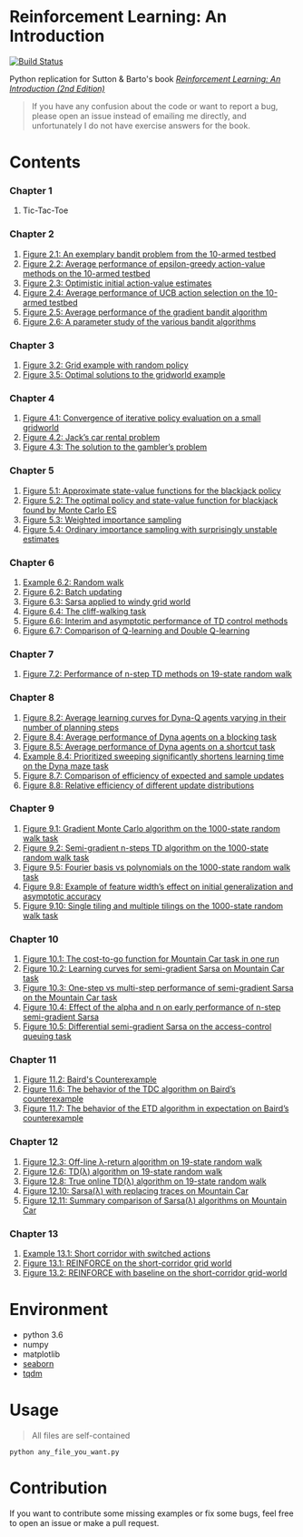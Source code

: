 # Reinforcement Learning: An Introduction

[![Build Status](https://travis-ci.org/ShangtongZhang/reinforcement-learning-an-introduction.svg?branch=master)](https://travis-ci.org/ShangtongZhang/reinforcement-learning-an-introduction)

Python replication for Sutton & Barto's book [*Reinforcement Learning: An Introduction (2nd Edition)*](http://incompleteideas.net/book/the-book-2nd.html)

> If you have any confusion about the code or want to report a bug, please open an issue instead of emailing me directly, and unfortunately I do not have exercise answers for the book.

# Contents 

### Chapter 1
1. Tic-Tac-Toe

### Chapter 2
1. [Figure 2.1: An exemplary bandit problem from the 10-armed testbed](https://raw.githubusercontent.com/ShangtongZhang/reinforcement-learning-an-introduction/master/images/figure_2_1.png)
2. [Figure 2.2: Average performance of epsilon-greedy action-value methods on the 10-armed testbed](https://raw.githubusercontent.com/ShangtongZhang/reinforcement-learning-an-introduction/master/images/figure_2_2.png)
3. [Figure 2.3: Optimistic initial action-value estimates](https://raw.githubusercontent.com/ShangtongZhang/reinforcement-learning-an-introduction/master/images/figure_2_3.png)
4. [Figure 2.4: Average performance of UCB action selection on the 10-armed testbed](https://raw.githubusercontent.com/ShangtongZhang/reinforcement-learning-an-introduction/master/images/figure_2_4.png)
5. [Figure 2.5: Average performance of the gradient bandit algorithm](https://raw.githubusercontent.com/ShangtongZhang/reinforcement-learning-an-introduction/master/images/figure_2_5.png)
6. [Figure 2.6: A parameter study of the various bandit algorithms](https://raw.githubusercontent.com/ShangtongZhang/reinforcement-learning-an-introduction/master/images/figure_2_6.png)

### Chapter 3
1. [Figure 3.2: Grid example with random policy](https://raw.githubusercontent.com/ShangtongZhang/reinforcement-learning-an-introduction/master/images/figure_3_2.png)
2. [Figure 3.5: Optimal solutions to the gridworld example](https://raw.githubusercontent.com/ShangtongZhang/reinforcement-learning-an-introduction/master/images/figure_3_5.png)

### Chapter 4
1. [Figure 4.1: Convergence of iterative policy evaluation on a small gridworld](https://raw.githubusercontent.com/ShangtongZhang/reinforcement-learning-an-introduction/master/images/figure_4_1.png)
2. [Figure 4.2: Jack’s car rental problem](https://raw.githubusercontent.com/ShangtongZhang/reinforcement-learning-an-introduction/master/images/figure_4_2.png)
3. [Figure 4.3: The solution to the gambler’s problem](https://raw.githubusercontent.com/ShangtongZhang/reinforcement-learning-an-introduction/master/images/figure_4_3.png)

### Chapter 5
1. [Figure 5.1: Approximate state-value functions for the blackjack policy](https://raw.githubusercontent.com/ShangtongZhang/reinforcement-learning-an-introduction/master/images/figure_5_1.png)
2. [Figure 5.2: The optimal policy and state-value function for blackjack found by Monte Carlo ES](https://raw.githubusercontent.com/ShangtongZhang/reinforcement-learning-an-introduction/master/images/figure_5_2.png)
3. [Figure 5.3: Weighted importance sampling](https://raw.githubusercontent.com/ShangtongZhang/reinforcement-learning-an-introduction/master/images/figure_5_3.png)
4. [Figure 5.4: Ordinary importance sampling with surprisingly unstable estimates](https://raw.githubusercontent.com/ShangtongZhang/reinforcement-learning-an-introduction/master/images/figure_5_4.png)

### Chapter 6
1. [Example 6.2: Random walk](https://raw.githubusercontent.com/ShangtongZhang/reinforcement-learning-an-introduction/master/images/example_6_2.png)
2. [Figure 6.2: Batch updating](https://raw.githubusercontent.com/ShangtongZhang/reinforcement-learning-an-introduction/master/images/figure_6_2.png)
3. [Figure 6.3: Sarsa applied to windy grid world](https://raw.githubusercontent.com/ShangtongZhang/reinforcement-learning-an-introduction/master/images/figure_6_3.png)
4. [Figure 6.4: The cliff-walking task](https://raw.githubusercontent.com/ShangtongZhang/reinforcement-learning-an-introduction/master/images/figure_6_4.png)
5. [Figure 6.6: Interim and asymptotic performance of TD control methods](https://raw.githubusercontent.com/ShangtongZhang/reinforcement-learning-an-introduction/master/images/figure_6_6.png)
6. [Figure 6.7: Comparison of Q-learning and Double Q-learning](https://raw.githubusercontent.com/ShangtongZhang/reinforcement-learning-an-introduction/master/images/figure_6_7.png)

### Chapter 7
1. [Figure 7.2: Performance of n-step TD methods on 19-state random walk](https://raw.githubusercontent.com/ShangtongZhang/reinforcement-learning-an-introduction/master/images/figure_7_2.png)

### Chapter 8
1. [Figure 8.2: Average learning curves for Dyna-Q agents varying in their number of planning steps](https://raw.githubusercontent.com/ShangtongZhang/reinforcement-learning-an-introduction/master/images/figure_8_2.png)
2. [Figure 8.4: Average performance of Dyna agents on a blocking task](https://raw.githubusercontent.com/ShangtongZhang/reinforcement-learning-an-introduction/master/images/figure_8_4.png)
3. [Figure 8.5: Average performance of Dyna agents on a shortcut task](https://raw.githubusercontent.com/ShangtongZhang/reinforcement-learning-an-introduction/master/images/figure_8_5.png)
4. [Example 8.4: Prioritized sweeping significantly shortens learning time on the Dyna maze task](https://raw.githubusercontent.com/ShangtongZhang/reinforcement-learning-an-introduction/master/images/example_8_4.png)
5. [Figure 8.7: Comparison of efficiency of expected and sample updates](https://raw.githubusercontent.com/ShangtongZhang/reinforcement-learning-an-introduction/master/images/figure_8_7.png)
6. [Figure 8.8: Relative efficiency of different update distributions](https://raw.githubusercontent.com/ShangtongZhang/reinforcement-learning-an-introduction/master/images/figure_8_8.png)

### Chapter 9
1. [Figure 9.1: Gradient Monte Carlo algorithm on the 1000-state random walk task](https://raw.githubusercontent.com/ShangtongZhang/reinforcement-learning-an-introduction/master/images/figure_9_1.png)
2. [Figure 9.2: Semi-gradient n-steps TD algorithm on the 1000-state random walk task](https://raw.githubusercontent.com/ShangtongZhang/reinforcement-learning-an-introduction/master/images/figure_9_2.png)
3. [Figure 9.5: Fourier basis vs polynomials on the 1000-state random walk task](https://raw.githubusercontent.com/ShangtongZhang/reinforcement-learning-an-introduction/master/images/figure_9_5.png)
4. [Figure 9.8: Example of feature width’s effect on initial generalization and asymptotic accuracy](https://raw.githubusercontent.com/ShangtongZhang/reinforcement-learning-an-introduction/master/images/figure_9_8.png)
5. [Figure 9.10: Single tiling and multiple tilings on the 1000-state random walk task](https://raw.githubusercontent.com/ShangtongZhang/reinforcement-learning-an-introduction/master/images/figure_9_10.png)

### Chapter 10
1. [Figure 10.1: The cost-to-go function for Mountain Car task in one run](https://raw.githubusercontent.com/ShangtongZhang/reinforcement-learning-an-introduction/master/images/figure_10_1.png)
2. [Figure 10.2: Learning curves for semi-gradient Sarsa on Mountain Car task](https://raw.githubusercontent.com/ShangtongZhang/reinforcement-learning-an-introduction/master/images/figure_10_2.png)
3. [Figure 10.3: One-step vs multi-step performance of semi-gradient Sarsa on the Mountain Car task](https://raw.githubusercontent.com/ShangtongZhang/reinforcement-learning-an-introduction/master/images/figure_10_3.png)
4. [Figure 10.4: Effect of the alpha and n on early performance of n-step semi-gradient Sarsa](https://raw.githubusercontent.com/ShangtongZhang/reinforcement-learning-an-introduction/master/images/figure_10_4.png)
5. [Figure 10.5: Differential semi-gradient Sarsa on the access-control queuing task](https://raw.githubusercontent.com/ShangtongZhang/reinforcement-learning-an-introduction/master/images/figure_10_5.png)

### Chapter 11
1. [Figure 11.2: Baird's Counterexample](https://raw.githubusercontent.com/ShangtongZhang/reinforcement-learning-an-introduction/master/images/figure_11_2.png)
2. [Figure 11.6: The behavior of the TDC algorithm on Baird’s counterexample](https://raw.githubusercontent.com/ShangtongZhang/reinforcement-learning-an-introduction/master/images/figure_11_6.png)
3. [Figure 11.7: The behavior of the ETD algorithm in expectation on Baird’s counterexample](https://raw.githubusercontent.com/ShangtongZhang/reinforcement-learning-an-introduction/master/images/figure_11_7.png)

### Chapter 12
1. [Figure 12.3: Off-line λ-return algorithm on 19-state random walk](https://raw.githubusercontent.com/ShangtongZhang/reinforcement-learning-an-introduction/master/images/figure_12_3.png)
2. [Figure 12.6: TD(λ) algorithm on 19-state random walk](https://raw.githubusercontent.com/ShangtongZhang/reinforcement-learning-an-introduction/master/images/figure_12_6.png)
3. [Figure 12.8: True online TD(λ) algorithm on 19-state random walk](https://raw.githubusercontent.com/ShangtongZhang/reinforcement-learning-an-introduction/master/images/figure_12_8.png)
4. [Figure 12.10: Sarsa(λ) with replacing traces on Mountain Car](https://raw.githubusercontent.com/ShangtongZhang/reinforcement-learning-an-introduction/master/images/figure_12_10.png)
5. [Figure 12.11: Summary comparison of Sarsa(λ) algorithms on Mountain Car](https://raw.githubusercontent.com/ShangtongZhang/reinforcement-learning-an-introduction/master/images/figure_12_11.png)

### Chapter 13
1. [Example 13.1: Short corridor with switched actions](https://raw.githubusercontent.com/ShangtongZhang/reinforcement-learning-an-introduction/master/images/example_13_1.png)
2. [Figure 13.1: REINFORCE on the short-corridor grid world](https://raw.githubusercontent.com/ShangtongZhang/reinforcement-learning-an-introduction/master/images/figure_13_1.png)
3. [Figure 13.2: REINFORCE with baseline on the short-corridor grid-world](https://raw.githubusercontent.com/ShangtongZhang/reinforcement-learning-an-introduction/master/images/figure_13_2.png)


# Environment
* python 3.6 
* numpy
* matplotlib
* [seaborn](https://seaborn.pydata.org/index.html)
* [tqdm](https://pypi.org/project/tqdm/)

# Usage
> All files are self-contained
```commandline
python any_file_you_want.py
```

# Contribution
If you want to contribute some missing examples or fix some bugs, feel free to open an issue or make a pull request. 
